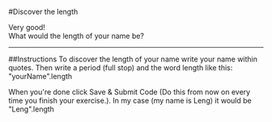 #Discover the length

Very good!   
What would the length of your name be?
***
##Instructions
To discover the length of your name write your name within quotes. Then write a period (full stop) and the word length like this:
"yourName".length

When you're done click Save & Submit Code 
(Do this from now on every time you finish your exercise.).
In my case (my name is Leng) it would be "Leng".length